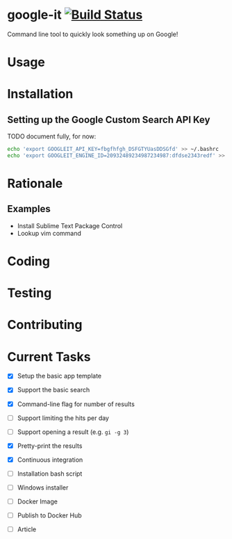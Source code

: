 # google-it [![Build Status](https://travis-ci.org/dwmkerr/google-it.svg?branch=master)](https://travis-ci.org/dwmkerr/google-it)

Command line tool to quickly look something up on Google!

# Usage

# Installation

## Setting up the Google Custom Search API Key

TODO document fully, for now:

```bash
echo 'export GOOGLEIT_API_KEY=fbgfhfgh_DSFGTYUasDDSGfd' >> ~/.bashrc
echo 'export GOOGLEIT_ENGINE_ID=20932489234987234987:dfdse2343redf' >> ~/.bashrc
```

# Rationale

## Examples

- Install Sublime Text Package Control
- Lookup vim command

# Coding

# Testing

# Contributing

# Current Tasks

- [X] Setup the basic app template
- [X] Support the basic search
- [X] Command-line flag for number of results
- [ ] Support limiting the hits per day
- [ ] Support opening a result (e.g. `gi -g 3`)
- [X] Pretty-print the results
- [X] Continuous integration
- [ ] Installation bash script
- [ ] Windows installer
- [ ] Docker Image
- [ ] Publish to Docker Hub
- [ ] Article

